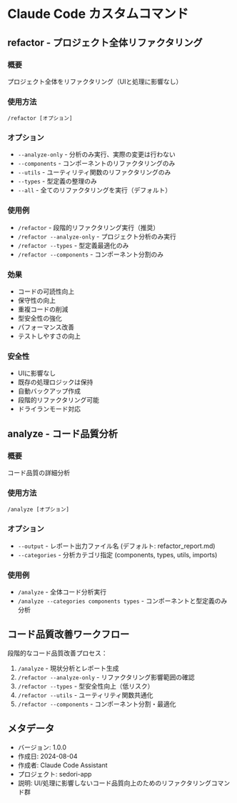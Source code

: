 # Claude Code カスタムコマンド

## refactor - プロジェクト全体リファクタリング

### 概要
プロジェクト全体をリファクタリング（UIと処理に影響なし）

### 使用方法
```
/refactor [オプション]
```

### オプション
- `--analyze-only` - 分析のみ実行、実際の変更は行わない
- `--components` - コンポーネントのリファクタリングのみ
- `--utils` - ユーティリティ関数のリファクタリングのみ
- `--types` - 型定義の整理のみ
- `--all` - 全てのリファクタリングを実行（デフォルト）

### 使用例
- `/refactor` - 段階的リファクタリング実行（推奨）
- `/refactor --analyze-only` - プロジェクト分析のみ実行
- `/refactor --types` - 型定義最適化のみ
- `/refactor --components` - コンポーネント分割のみ

### 効果
- コードの可読性向上
- 保守性の向上
- 重複コードの削減
- 型安全性の強化
- パフォーマンス改善
- テストしやすさの向上

### 安全性
- UIに影響なし
- 既存の処理ロジックは保持
- 自動バックアップ作成
- 段階的リファクタリング可能
- ドライランモード対応

## analyze - コード品質分析

### 概要
コード品質の詳細分析

### 使用方法
```
/analyze [オプション]
```

### オプション
- `--output` - レポート出力ファイル名 (デフォルト: refactor_report.md)
- `--categories` - 分析カテゴリ指定 (components, types, utils, imports)

### 使用例
- `/analyze` - 全体コード分析実行
- `/analyze --categories components types` - コンポーネントと型定義のみ分析

## コード品質改善ワークフロー

段階的なコード品質改善プロセス：

1. `/analyze` - 現状分析とレポート生成
2. `/refactor --analyze-only` - リファクタリング影響範囲の確認
3. `/refactor --types` - 型安全性向上（低リスク）
4. `/refactor --utils` - ユーティリティ関数共通化
5. `/refactor --components` - コンポーネント分割・最適化

## メタデータ
- バージョン: 1.0.0
- 作成日: 2024-08-04
- 作成者: Claude Code Assistant
- プロジェクト: sedori-app
- 説明: UI/処理に影響しないコード品質向上のためのリファクタリングコマンド群